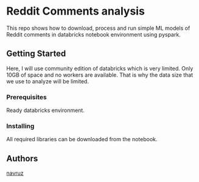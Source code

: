# Reddit Comments analysis

This repo shows how to download, process and run simple ML models of Reddit comments in databricks notebook environment using pyspark.

## Getting Started

Here, I will use community edition of databricks which is very limited. Only 10GB of space and no workers are available.
That is why the data size that we use to analyze will be limited.

### Prerequisites

Ready databricks environment.

### Installing

All required libraries can be downloaded from the notebook.

## Authors

[navruz](https://github.com/navruzbek1992)


